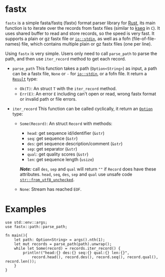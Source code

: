 # fastx
`fastx` is a simple fasta/fastq (fastx) format parser library for [Rust](https://www.rust-lang.org/), its main function is to iterate over the records from fastx files (similar to [kseq](https://attractivechaos.github.io/klib/#Kseq%3A%20stream%20buffer%20and%20FASTA%2FQ%20parser) in `C`). It uses shared buffer to read and store records, so the speed is very fast. It supports a plain or gz fastx file or [`io::stdin`](https://doc.rust-lang.org/std/io/fn.stdin.html), as well as a fofn (file-of-file-names) file, which contains multiple plain or gz fastx files (one per line).

Using `fastx` is very simple. Users only need to call `parse_path` to parse the path, and then use `iter_record` method to get each record.

- `parse_path` This function takes a path (`Option<String>`) as input, a path can be a fastx file, `None` or `-` for [`io::stdin`](https://doc.rust-lang.org/std/io/fn.stdin.html), or a fofn file. It return a [`Result`](https://doc.rust-lang.org/std/result/) type:
	- `Ok(T)`: An struct `T` with the `iter_record` method.
	- `Err(E)`: An error `E` including can't open or read, wrong fastx format or invalid path or file errors.

- `iter_record` This function can be called cyclically, it return an [`Option`](https://doc.rust-lang.org/std/option/index.html) type:
	- `Some(Record)`: An struct `Record` with methods:
		- `head`: get sequence id/identifier (`&str`)
		- `seq`:  get sequence  (`&str`)
		- `des`:  get sequence description/comment (`&str`)
		- `sep`:  get separator (`&str`)
		- `qual`: get quality scores (`&str`)
		- `len`:  get sequence length (`usize`)

		***Note:*** call `des`, `sep` and `qual` will return `""` if `Record` does have these attributes. `head`, `seq`, `des`, `sep` and `qual` use unsafe code [`str::from_utf8_unchecked`](https://doc.rust-lang.org/std/str/fn.from_utf8_unchecked.html).
	- `None`: Stream has reached `EOF`.

# Examples
```
use std::env::args;
use fastx::path::parse_path;

fn main(){
	let path: Option<String> = args().nth(1);
	let mut records = parse_path(path).unwrap();
	while let Some(record) = records.iter_record() {
		println!("head:{} des:{} seq:{} qual:{} len:{}", 
			record.head(), record.des(), record.seq(), record.qual(), record.len());
	}
}
```
